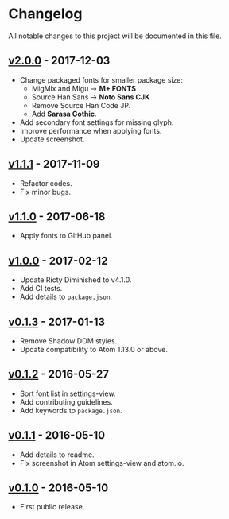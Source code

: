 # Changelog

All notable changes to this project will be documented in this file.

## [v2.0.0] - 2017-12-03

* Change packaged fonts for smaller package size:
  * MigMix and Migu → **M+ FONTS**
  * Source Han Sans → **Noto Sans CJK**
  * Remove Source Han Code JP.
  * Add **Sarasa Gothic**.
* Add secondary font settings for missing glyph.
* Improve performance when applying fonts.
* Update screenshot.

## [v1.1.1] - 2017-11-09

* Refactor codes.
* Fix minor bugs.

## [v1.1.0] - 2017-06-18

* Apply fonts to GitHub panel.

## [v1.0.0] - 2017-02-12

* Update Ricty Diminished to v4.1.0.
* Add CI tests.
* Add details to `package.json`.

## [v0.1.3] - 2017-01-13

* Remove Shadow DOM styles.
* Update compatibility to Atom 1.13.0 or above.

## [v0.1.2] - 2016-05-27

* Sort font list in settings-view.
* Add contributing guidelines.
* Add keywords to `package.json`.

## [v0.1.1] - 2016-05-10

* Add details to readme.
* Fix screenshot in Atom settings-view and atom.io.

## [v0.1.0] - 2016-05-10

* First public release.

<!-- Tags -->
[v2.0.0]: https://github.com/jmlntw/atom-fonts-cjk/releases/tag/v2.0.0
[v1.1.1]: https://github.com/jmlntw/atom-fonts-cjk/releases/tag/v1.1.1
[v1.1.0]: https://github.com/jmlntw/atom-fonts-cjk/releases/tag/v1.1.0
[v1.0.0]: https://github.com/jmlntw/atom-fonts-cjk/releases/tag/v1.0.0
[v0.1.3]: https://github.com/jmlntw/atom-fonts-cjk/releases/tag/v0.1.3
[v0.1.2]: https://github.com/jmlntw/atom-fonts-cjk/releases/tag/v0.1.2
[v0.1.1]: https://github.com/jmlntw/atom-fonts-cjk/releases/tag/v0.1.1
[v0.1.0]: https://github.com/jmlntw/atom-fonts-cjk/releases/tag/v0.1.0
